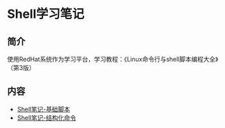 # Shell学习笔记

## 简介

使用RedHat系统作为学习平台，学习教程：《Linux命令行与shell脚本编程大全》（第3版）

## 内容
- [Shell笔记-基础脚本](https://bond-huang.github.io/huang/09-Shell%E8%84%9A%E6%9C%AC/01-Shell%E5%AD%A6%E4%B9%A0%E7%AC%94%E8%AE%B0/01-Shell%E7%AC%94%E8%AE%B0-%E5%9F%BA%E7%A1%80%E8%84%9A%E6%9C%AC.html)
- [Shell笔记-结构化命令](https://bond-huang.github.io/huang/09-Shell%E8%84%9A%E6%9C%AC/01-Shell%E5%AD%A6%E4%B9%A0%E7%AC%94%E8%AE%B0/02-Shell%E7%AC%94%E8%AE%B0-%E7%BB%93%E6%9E%84%E5%8C%96%E5%91%BD%E4%BB%A4.html)
